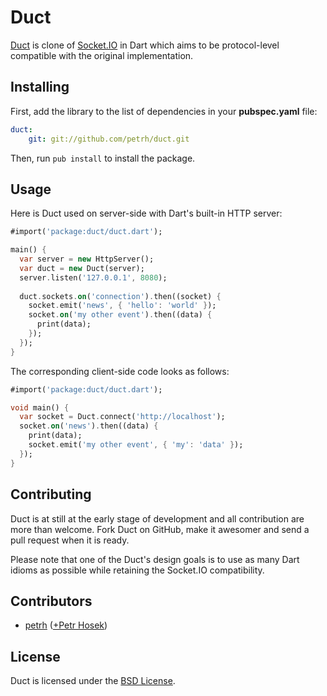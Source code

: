 # Duct

[Duct](http://github.com/petrh/duct) is clone of [Socket.IO](http://socket.io/) in Dart
which aims to be protocol-level compatible with the original implementation.

## Installing

First, add the library to the list of dependencies in your __pubspec.yaml__ file:

```yaml
duct:
    git: git://github.com/petrh/duct.git
```

Then, run `pub install` to install the package.

## Usage

Here is Duct used on server-side with Dart's built-in HTTP server:

```dart
#import('package:duct/duct.dart');

main() {
  var server = new HttpServer();
  var duct = new Duct(server);
  server.listen('127.0.0.1', 8080);
  
  duct.sockets.on('connection').then((socket) {
    socket.emit('news', { 'hello': 'world' });
    socket.on('my other event').then((data) {
      print(data);
    });
  }); 
}
```

The corresponding client-side code looks as follows:

```dart
#import('package:duct/duct.dart');

void main() {
  var socket = Duct.connect('http://localhost');
  socket.on('news').then((data) {
    print(data);
    socket.emit('my other event', { 'my': 'data' });
  });
}
```

## Contributing

Duct is at still at the early stage of development and all contribution
are more than welcome. Fork Duct on GitHub, make it awesomer and send a
pull request when it is ready.

Please note that one of the Duct's design goals is to use as many Dart
idioms as possible while retaining the Socket.IO compatibility.

## Contributors

* [petrh](http://github.com/petrh) ([+Petr Hosek](https://plus.google.com/u/0/110287390291502183886))

## License

Duct is licensed under the [BSD License](http://code.google.com/google_bsd_license.html).
